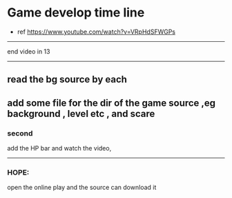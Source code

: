 # Game develop time line 


- ref
https://www.youtube.com/watch?v=VRpHdSFWGPs

---



end video in 13

---

## read the bg source by each 

## add some file for the dir of the game source ,eg background , level etc , and scare 


### second 

add the HP bar and watch the video, 

---
 
### HOPE:
open the online play and the source can download it 